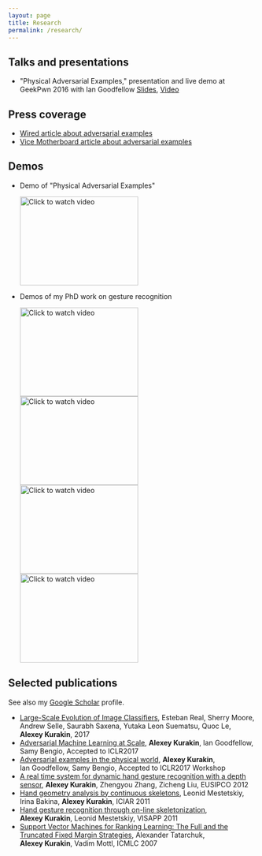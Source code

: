 ```yaml
---
layout: page
title: Research
permalink: /research/
---
```


## Talks and presentations

* "Physical Adversarial Examples," presentation and live demo at GeekPwn 2016 with Ian Goodfellow
  [Slides](/public/slides/2016-10-23-Geekpwn.pdf),
  [Video](https://www.youtube.com/watch?v=RyEhb-KquEY)

## Press coverage

* [Wired article about adversarial examples](https://www.wired.com/2016/07/fool-ai-seeing-something-isnt/)
* [Vice Motherboard article about adversarial examples](http://motherboard.vice.com/read/machine-vision-google-adversarial-images)

## Demos

* Demo of "Physical Adversarial Examples"

  <a href="http://www.youtube.com/watch?feature=player_embedded&v=zQ_uMenoBCk"
  target="_blank"><img src="http://img.youtube.com/vi/zQ_uMenoBCk/0.jpg"
  alt="Click to watch video" width="240" height="180" border="0" /></a>

* Demos of my PhD work on gesture recognition

  <a href="http://www.youtube.com/watch?feature=player_embedded&v=antSN0bQBjg"
  target="_blank"><img src="http://img.youtube.com/vi/antSN0bQBjg/0.jpg"
  alt="Click to watch video" width="240" height="180" border="0" /></a>
  <a href="http://www.youtube.com/watch?feature=player_embedded&v=rljffsDcD1I"
  target="_blank"><img src="http://img.youtube.com/vi/rljffsDcD1I/0.jpg"
  alt="Click to watch video" width="240" height="180" border="0" /></a>
  <a href="http://www.youtube.com/watch?feature=player_embedded&v=ECAKTw3GBnM"
  target="_blank"><img src="http://img.youtube.com/vi/ECAKTw3GBnM/0.jpg"
  alt="Click to watch video" width="240" height="180" border="0" /></a>
  <a href="http://www.youtube.com/watch?feature=player_embedded&v=eYksnVGt6mo"
  target="_blank"><img src="http://img.youtube.com/vi/eYksnVGt6mo/0.jpg"
  alt="Click to watch video" width="240" height="180" border="0" /></a>

## Selected publications

See also my [Google Scholar](https://scholar.google.com/citations?user=nCh4qyMAAAAJ) profile.

* [Large-Scale Evolution of Image Classifiers](https://arxiv.org/abs/1703.01041),
  Esteban&nbsp;Real, Sherry&nbsp;Moore, Andrew&nbsp;Selle, Saurabh&nbsp;Saxena,
  Yutaka&nbsp;Leon&nbsp;Suematsu, Quoc&nbsp;Le, **Alexey&nbsp;Kurakin**, 2017
* [Adversarial Machine Learning at Scale](https://arxiv.org/abs/1611.01236),
  **Alexey&nbsp;Kurakin**, Ian&nbsp;Goodfellow, Samy&nbsp;Bengio, Accepted to ICLR2017
* [Adversarial examples in the physical world](https://arxiv.org/abs/1607.02533),
  **Alexey&nbsp;Kurakin**, Ian&nbsp;Goodfellow, Samy&nbsp;Bengio, Accepted to ICLR2017&nbsp;Workshop
* [A real time system for dynamic hand gesture recognition with a depth sensor](/public/papers/2012-GestureRecognitionMSR.pdf),
  **Alexey&nbsp;Kurakin**, Zhengyou&nbsp;Zhang, Zicheng&nbsp;Liu, EUSIPCO 2012
* [Hand geometry analysis by continuous skeletons](/public/papers/2011-HandGeometry.pdf),
  Leonid&nbsp;Mestetskiy, Irina&nbsp;Bakina, **Alexey&nbsp;Kurakin**, ICIAR 2011
* [Hand gesture recognition through on-line skeletonization](/public/papers/2011-HandGestures.pdf),
  **Alexey&nbsp;Kurakin**, Leonid&nbsp;Mestetskiy, VISAPP 2011
* [Support Vector Machines for Ranking Learning: The Full and the Truncated Fixed Margin Strategies](/public/papers/2007-OrdinalRegr.pdf),
  Alexander&nbsp;Tatarchuk, **Alexey&nbsp;Kurakin**, Vadim&nbsp;Mottl, ICMLC 2007
